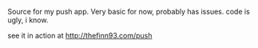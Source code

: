 Source for my push app. Very basic for now, probably has issues. code is ugly, i know.

see it in action at http://thefinn93.com/push
